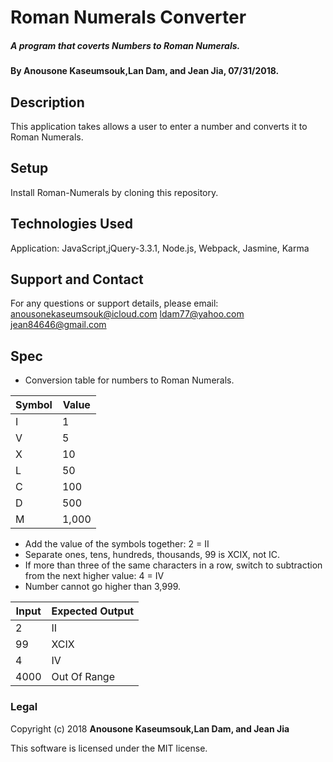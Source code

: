 # Roman Numerals Converter

##### A program that coverts Numbers to Roman Numerals.

#### By Anousone Kaseumsouk,Lan Dam, and Jean Jia, 07/31/2018.

## Description

This application takes allows a user to enter a number  and converts it to Roman Numerals.

## Setup

Install Roman-Numerals by cloning this repository.

## Technologies Used

Application: JavaScript,jQuery-3.3.1, Node.js, Webpack, Jasmine, Karma

## Support and Contact

For any questions or support details, please email:
anousonekaseumsouk@icloud.com
ldam77@yahoo.com
jean84646@gmail.com

## Spec

* Conversion table for numbers to Roman Numerals.

|Symbol  | Value    |
|--------|----------|
|I       |1         |
|V       |5         |
|X       |10        |
|L       |50        |
|C       |100       |
|D       |500       |
|M       |1,000     |

* Add the value of the symbols together: 2 = II
* Separate ones, tens, hundreds, thousands, 99 is XCIX, not IC.
* If more than three of the same characters in a row, switch to subtraction from the next higher value: 4 = IV
* Number cannot go higher than 3,999.

| Input           | Expected Output      |
| --------------- |--------------------  |
| 2               | II                   |
| 99              | XCIX                 |
| 4               | IV                   |
| 4000            | Out Of Range         |

### Legal

Copyright (c) 2018 **Anousone Kaseumsouk,Lan Dam, and Jean Jia**

This software is licensed under the MIT license.
